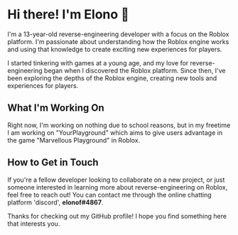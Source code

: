 # Hi there! I'm Elono 👋
I'm a 13-year-old reverse-engineering developer with a focus on the Roblox platform. I'm passionate about understanding how the Roblox engine works and using that knowledge to create exciting new experiences for players.

I started tinkering with games at a young age, and my love for reverse-engineering began when I discovered the Roblox platform. Since then, I've been exploring the depths of the Roblox engine, creating new tools and experiences for players.

## What I'm Working On
Right now, I'm working on nothing due to school reasons, but in my freetime I am working on "YourPlayground" which aims to give users advantage in the game "Marvellous Playground" in Roblox.

## How to Get in Touch
If you're a fellow developer looking to collaborate on a new project, or just someone interested in learning more about reverse-engineering on Roblox, feel free to reach out! You can contact me through the online chatting platform 'discord', **elonof#4867**.

Thanks for checking out my GitHub profile! I hope you find something here that interests you.
